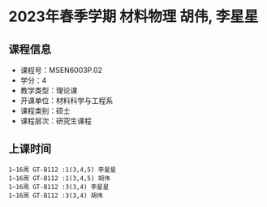 # 2023年春季学期 材料物理 胡伟, 李星星






## 课程信息

- 课程号：MSEN6003P.02
- 学分：4
- 教学类型：理论课
- 开课单位：材料科学与工程系
- 课程类别：硕士
- 课程层次：研究生课程

## 上课时间

```
1~16周 GT-B112 :1(3,4,5) 李星星
1~16周 GT-B112 :1(3,4,5) 胡伟
1~16周 GT-B112 :3(3,4) 李星星
1~16周 GT-B112 :3(3,4) 胡伟
```

